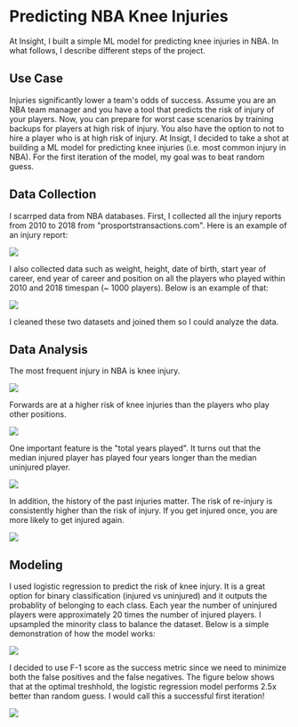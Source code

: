 # Predicting NBA Knee Injuries 
At Insight, I built a simple ML model for predicting knee injuries in NBA. In what follows, I describe different steps of the project.

## Use Case 
Injuries significantly lower a team's odds of success. Assume you are an NBA team manager and you have a tool that predicts the risk of injury of your players. Now, you can prepare for worst case scenarios by training backups for players at high risk of injury. You also have the option to not to hire a player who is at high risk of injury. At Insigt, I decided to take a shot at building a ML model for predicting knee injuries (i.e. most common injury in NBA). For the first iteration of the model, my goal was to beat random guess. 

## Data Collection
I scarrped data from NBA databases. First, I collected all the injury reports from 2010 to 2018 from "prosportstransactions.com". Here is an example of an injury report: 


![](Figures/lebron_james_injuries.png)

I also collected data such as weight, height, date of birth, start year of career, end year of career and position on all the players who played within 2010 and 2018 timespan (~ 1000 players). Below is an example of that: 

![](Figures/lebron_james_info.png)

I cleaned these two datasets and joined them so I could analyze the data. 

## Data Analysis 

The most frequent injury in NBA is knee injury. 

![](Figures/all_injuries.png)

Forwards are at a higher risk of knee injuries than the players who play other positions. 

![](Figures/knee_injury_position.png)

One important feature is the "total years played". It turns out that the median injured player has played four years longer than the median uninjured player. 

![](Figures/number_years_played_hist.png)

In addition, the history of the past injuries matter. The risk of re-injury is consistently higher than the risk of injury. If you get injured once, you are more likely to get injured again. 

![](Figures/risk_injury_reinjury.png)

## Modeling
I used logistic regression to predict the risk of knee injury. It is a great option for binary classification (injured vs uninjured) and it outputs the probablity of belonging to each class. Each year the number of uninjured players were approximately 20 times the number of injured players. I upsampled the minority class to balance the dataset. Below is a simple demonstration of how the model works:

![](Figures/model.png)

I decided to use F-1 score as the success metric since we need to minimize both the false positives and the false negatives. The figure below shows that at the optimal treshhold, the logistic regression model performs 2.5x better than random guess. I would call this a successful first iteration!  

![](Figures/model_performance.png)

